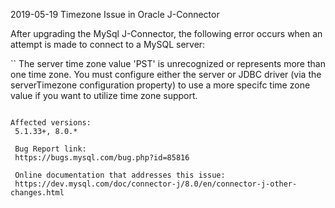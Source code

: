 2019-05-19 Timezone Issue in Oracle J-Connector


After upgrading the MySql J-Connector, the following error occurs when an attempt is made to connect to a MySQL server:

``
The server time zone value 'PST' is unrecognized or represents more than one time zone. You must
configure either the server or JDBC driver (via the serverTimezone configuration property) to use
a more specifc time zone value if you want to utilize time zone support.
```

Affected versions:
 5.1.33+, 8.0.*
 
 Bug Report link:
 https://bugs.mysql.com/bug.php?id=85816
 
 Online documentation that addresses this issue:
 https://dev.mysql.com/doc/connector-j/8.0/en/connector-j-other-changes.html
 
